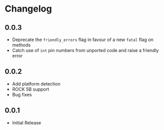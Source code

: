 # Changelog

0.0.3
-----

* Deprecate the `friendly_errors` flag in favour of a new `fatal` flag on methods
* Catch use of `int` pin numbers from unported code and raise a friendly error

0.0.2
-----

* Add platform detection
* ROCK 5B support
* Bug fixes

0.0.1
-----

* Initial Release
